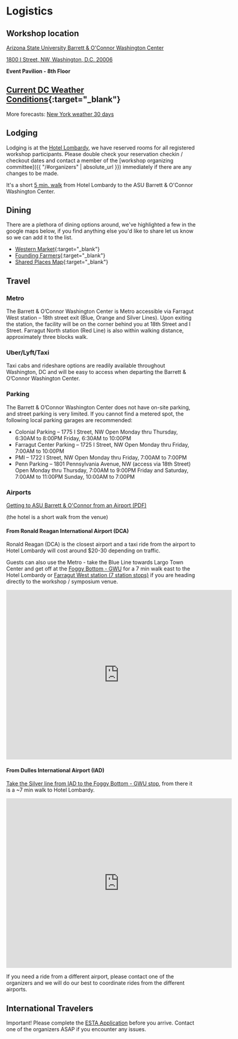 # Logistics
## Workshop location

[Arizona State University Barrett &amp; O'Connor Washington Center](https://washingtondc.asu.edu/barrett-and-oconnor-center)

[1800 I Street, NW, Washington, D.C. 20006](https://maps.app.goo.gl/U7vHY2MB4mCUMBrq5)

**Event Pavilion - 8th Floor**

## [Current DC Weather Conditions](https://forecast.weather.gov/MapClick.php?lat=38.8920621&lon=-77.0199124){:target="_blank"}

<div id="ww_961b5152bcd8c" v='1.3' loc='id'
a='{"t":"responsive","lang":"en","sl_lpl":1,"ids":["wl3907"],"font":"Arial","sl_ics":"one_a","sl_sot":"fahrenheit","cl_bkg":"image","cl_font":"#FFFFFF","cl_cloud":"#FFFFFF","cl_persp":"#81D4FA","cl_sun":"#FFC107","cl_moon":"#FFC107","cl_thund":"#FF5722"}'>More
forecasts: <a href="https://oneweather.org/new_york_city/30_days/" id="ww_961b5152bcd8c_u" target="_blank">New York
weather 30 days</a></div><script async src="https://app3.weatherwidget.org/js/?id=ww_961b5152bcd8c"></script>


## Lodging

Lodging is at the [Hotel Lombardy](https://www.hotellombardy.com/), we have reserved rooms for all registered workshop participants. Please double check your reservation checkin / checkout dates and contact a member of the [workshop organizing committee]({{ "/#organizers" | absolute_url }}) immediately if there are any changes to be made.

It's a short [5 min. walk](https://maps.app.goo.gl/XBdaZwRVbCoq6Awq6) from Hotel Lombardy to the ASU Barrett &amp; O'Connor Washington Center.

## Dining 

There are a plethora of dining options around, we've highlighted a few in the google maps below, if you find anything else you'd like to share let us know so we can add it to the list.

- [Western Market](https://www.westernmarketdc.com/){:target="_blank"}
- [Founding Farmers](https://www.wearefoundingfarmers.com/location/dc/){:target="_blank"}
- [Shared Places Map](https://maps.app.goo.gl/PzsXF1ZjBcKxmNQc9){:target="_blank"}

## Travel

### Metro

The Barrett & O’Connor Washington Center is Metro accessible via Farragut West station
– 18th street exit (Blue, Orange and Silver Lines). Upon exiting the station, the facility will be on
the corner behind you at 18th Street and I Street. Farragut North station (Red Line) is also within
walking distance, approximately three blocks walk.

### Uber/Lyft/Taxi 

Taxi cabs and rideshare options are readily available throughout Washington, DC and will be easy to access when departing the Barrett & O’Connor Washington Center.

### Parking
The Barrett & O’Connor Washington Center does not have on-site parking, and street parking is very limited. If you cannot find a metered spot, the following local parking garages are recommended:

- Colonial Parking – 1775 I Street, NW Open Monday thru Thursday, 6:30AM to 8:00PM Friday, 6:30AM to 10:00PM
- Farragut Center Parking – 1725 I Street, NW Open Monday thru Friday, 7:00AM to 10:00PM
- PMI – 1722 I Street, NW Open Monday thru Friday, 7:00AM to 7:00PM
- Penn Parking – 1801 Pennsylvania Avenue, NW (access via 18th Street) Open Monday thru Thursday, 7:00AM to 9:00PM Friday and Saturday, 7:00AM to 11:00PM Sunday, 10:00AM to 7:00PM


### Airports

[Getting to ASU Barrett & O'Connor from an Airport (PDF)](travel-logistics.pdf)

(the hotel is a short walk from the venue)

#### From Ronald Reagan International Airport (DCA)

Ronald Reagan (DCA) is the closest airport and a taxi ride from the airport to Hotel Lombardy will cost around $20-30 depending on traffic.


Guests can also use the Metro - take the Blue Line towards Largo Town Center and get off at the [Foggy Bottom - GWU](https://maps.app.goo.gl/7bHCbFdswKLXpTxc7) for a 7 min walk east to the Hotel Lombardy or [Farragut West station (7 station stops)](https://maps.app.goo.gl/7aLCY9b6v7WmUwK77) if you are heading directly to the workshop / symposium venue.

<iframe src="https://www.google.com/maps/embed?pb=!1m28!1m12!1m3!1d24848.620250571537!2d-77.06693355271308!3d38.87646794289892!2m3!1f0!2f0!3f0!3m2!1i1024!2i768!4f13.1!4m13!3e3!4m5!1s0x89b7b731402fe095%3A0x4168af016d076bad!2sRonald%20Reagan%20Washington%20National%20Airport%20(DCA)%2C%20Ronald%20Reagan%20Washington%20National%20Airport%20Access%20Road%2C%20Arlington%2C%20VA!3m2!1d38.851242!2d-77.04023149999999!4m5!1s0x89b7b7b0b7f86313%3A0x2b22bee637998511!2sHotel%20Lombardy%2C%20Pennsylvania%20Avenue%20Northwest%2C%20Washington%2C%20DC!3m2!1d38.9014691!2d-77.0459338!5e0!3m2!1sen!2sus!4v1742080537939!5m2!1sen!2sus" width="600" height="450" style="border:0;" allowfullscreen="" loading="lazy" referrerpolicy="no-referrer-when-downgrade"></iframe>

#### From Dulles International Airport (IAD)

[Take the Silver line from IAD to the Foggy Bottom - GWU stop](https://maps.app.goo.gl/cQon4YNawGdPdMHW6), from there it is a ~7 min walk to Hotel Lombardy.

<iframe src="https://www.google.com/maps/embed?pb=!1m28!1m12!1m3!1d99332.12692300859!2d-77.33402237158954!3d38.92102967608422!2m3!1f0!2f0!3f0!3m2!1i1024!2i768!4f13.1!4m13!3e3!4m5!1s0x89b64740174eb057%3A0x8e01cb201080601d!2sDulles%20International%20Airport%20(IAD)%2C%201%20Saarinen%20Cir%2C%20Dulles%2C%20VA%2020166!3m2!1d38.9522483!2d-77.45788859999999!4m5!1s0x89b7b7b0b7f86313%3A0x2b22bee637998511!2sHotel%20Lombardy%2C%20Pennsylvania%20Avenue%20Northwest%2C%20Washington%2C%20DC!3m2!1d38.9014691!2d-77.0459338!5e0!3m2!1sen!2sus!4v1742080304560!5m2!1sen!2sus" width="600" height="450" style="border:0;" allowfullscreen="" loading="lazy" referrerpolicy="no-referrer-when-downgrade"></iframe>

If you need a ride from a different airport, please contact one of the organizers and we will do our best to coordinate rides from the different airports.

## International Travelers

Important! Please complete the [ESTA Application](https://esta.cbp.dhs.gov/esta) before you arrive. Contact one of the
organizers ASAP if you encounter any issues.
